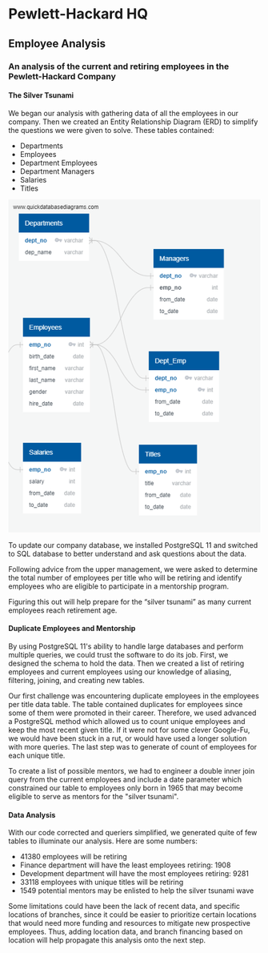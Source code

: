 # Pewlett-Hackard HQ

## Employee Analysis

### An analysis of the current and retiring employees in the Pewlett-Hackard Company

#### The Silver Tsunami

We began our analysis with gathering data of all the employees in our company. Then we created an Entity Relationship Diagram (ERD) to simplify the questions we were given to solve. These tables contained:
- Departments
- Employees
- Department Employees
- Department Managers
- Salaries
- Titles

![schema-diag](https://raw.githubusercontent.com/SiMewL8/Pewlett-Hackard-Analysis/master/Employee_DB.png)

To update our company database, we installed PostgreSQL 11 and switched to SQL database to better understand and ask questions about the data.

Following advice from the upper management, we were asked to determine the total number of employees per title who will be retiring and identify employees who are eligible to participate in a mentorship program. 

Figuring this out will help prepare for the “silver tsunami” as many current employees reach retirement age.

#### Duplicate Employees and Mentorship

By using PostgreSQL 11's ability to handle large databases and perform multiple queries, we could trust the software to do its job. First, we designed the schema to hold the data. Then we created a list of retiring employees and current employees using our knowledge of aliasing, filtering, joining, and creating new tables. 

Our first challenge was encountering duplicate employees in the employees per title data table. The table contained duplicates for employees since some of them were promoted in their career. Therefore, we used advanced a PostgreSQL method which allowed us to count unique employees and keep the most recent given title. If it were not for some clever Google-Fu, we would have been stuck in a rut, or would have used a longer solution with more queries. The last step was to generate of count of employees for each unique title.

To create a list of possible mentors, we had to engineer a double inner join query from the current employees and include a date parameter which constrained our table to employees only born in 1965 that may become eligible to serve as mentors for the "silver tsunami".

#### Data Analysis

With our code corrected and queriers simplified, we generated quite of few tables to illuminate our analysis. Here are some numbers:
- 41380 employees will be retiring 
- Finance department will have the least employees retiring: 1908
- Development department will have the most employees retiring: 9281
- 33118 employees with unique titles will be retiring
- 1549 potential mentors may be enlisted to help the silver tsunami wave 

Some limitations could have been the lack of recent data, and specific locations of branches, since it could be easier to prioritize certain locations that would need more funding and resources to mitigate new prospective employees. Thus, adding location data, and branch financing based on location will help propagate this analysis onto the next step.
